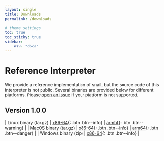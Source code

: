 ```yaml
---
layout: single
title: Downloads
permalink: /downloads

# theme settings
toc: true
toc_sticky: true
sidebar:
    nav: "docs"
---
```


# Reference Interpreter

We provide a reference implementation of snail, but the source code of this
interpreter is not public.  Several binaries are provided below for different
platforms.  Please [open an
issue](https://github.com/snail-language/snail-language.github.io/issues) if
your platform is not supported.

## Version 1.0.0

| Linux binary (tar.gz) | [x86-64](/assets/releases/1.0.0/snail-1.0.0-linux-x86_64.tar.gz){: .btn .btn--info} | [armhf](/assets/releases/1.0.0/snail-1.0.0-linux-armhf.tar.gz){: .btn .btn--warning} |
| MacOS binary (tar.gz) | [x86-64](/assets/releases/1.0.0/snail-1.0.0-macos-x86_64.tar.gz){: .btn .btn--info} | [arm64](/assets/releases/1.0.0/snail-1.0.0-macos-arm64.tar.gz){: .btn .btn--danger} |
| Windows binary (zip) | [x86-64](/assets/releases/1.0.0/snail-1.0.0-win-x86_64.tar.gz){: .btn .btn--info} |